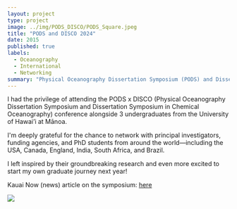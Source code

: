 ```yaml
---
layout: project
type: project
image: ../img/PODS_DISCO/PODS_Square.jpeg
title: "PODS and DISCO 2024"
date: 2015
published: true
labels:
  - Oceanography
  - International
  - Networking
summary: "Physical Oceanography Dissertation Symposium (PODS) and Dissertation Symposium in Chemical Oceanography (DiSCO)"
---
```

I had the privilege of attending the PODS x DISCO (Physical Oceanography Dissertation Symposium and Dissertation Symposium in Chemical Oceanography) conference alongside 3 undergraduates from the University of Hawai’i at Mānoa.

I'm deeply grateful for the chance to network with principal investigators, funding agencies, and PhD students from around the world—including the USA, Canada, England, India, South Africa, and Brazil. 

I left inspired by their groundbreaking research and even more excited to start my own graduate journey next year!

Kauai Now (news) article on the symposium: <a href="https://kauainownews.com/2024/10/22/worlds-next-generation-of-marine-scientists-present-cutting-edge-research-on-kauai/">here</a>


  <img src="../img/PODS_DISCO/PODS_Full1.jpeg" class="img-thumbnail" >


